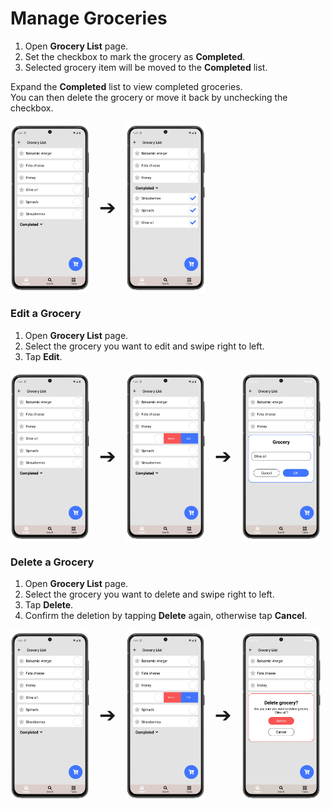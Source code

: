 
# Manage Groceries

1. Open **Grocery List** page.
2. Set the checkbox to mark the grocery as **Completed**.
3. Selected grocery item will be moved to the **Completed** list.

Expand the **Completed** list to view completed groceries.  
You can then delete the grocery or move it back by unchecking the checkbox.

<div style="display: flex; gap: 16px; align-items: center;">
  <img src="img/grocery_list_1.webp" style="width:25%; vertical-align: middle;">
  <span style="font-size: 2rem; vertical-align: middle;">➔</span>
  <img src="img/grocery_list_2.webp" style="width:25%; vertical-align: middle;">
</div>

### Edit a Grocery

1. Open **Grocery List** page.
2. Select the grocery you want to edit and swipe right to left.
3. Tap **Edit**.

<div style="display: flex; gap: 16px; align-items: center;">
  <img src="img/grocery_list_1.webp" style="width:25%; vertical-align: middle;">
  <span style="font-size: 2rem; vertical-align: middle;">➔</span>
  <img src="img/grocery_list_4.webp" style="width:25%; vertical-align: middle;">
  <span style="font-size: 2rem; vertical-align: middle;">➔</span>
  <img src="img/grocery_list_5.webp" style="width:25%; vertical-align: middle;">
</div>

### Delete a Grocery
   
1. Open **Grocery List** page.
2. Select the grocery you want to delete and swipe right to left.
3. Tap **Delete**.
4. Confirm the deletion by tapping **Delete** again, otherwise tap **Cancel**.

<div style="display: flex; gap: 16px; align-items: center;">
  <img src="img/grocery_list_1.webp" style="width:25%; vertical-align: middle;">
  <span style="font-size: 2rem; vertical-align: middle;">➔</span>
  <img src="img/grocery_list_4.webp" style="width:25%; vertical-align: middle;">
  <span style="font-size: 2rem; vertical-align: middle;">➔</span>
  <img src="img/grocery_list_6.webp" style="width:25%; vertical-align: middle;">
</div>
